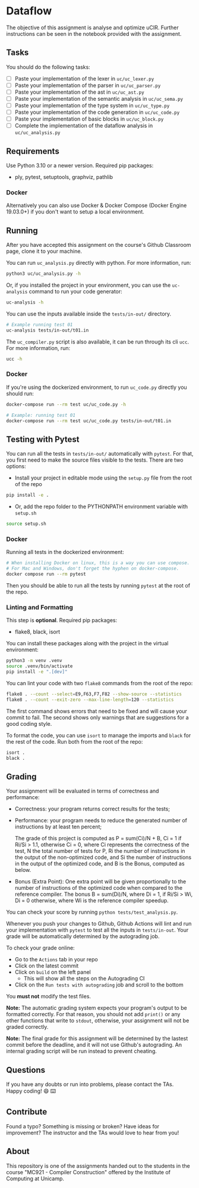 # Dataflow

The objective of this assignment is analyse and optimize uCIR.
Further instructions can be seen in the notebook provided with the assignment.

## Tasks

You should do the following tasks:

- [ ] Paste your implementation of the lexer in `uc/uc_lexer.py`
- [ ] Paste your implementation of the parser in `uc/uc_parser.py`
- [ ] Paste your implementation of the ast in `uc/uc_ast.py`
- [ ] Paste your implementation of the semantic analysis in `uc/uc_sema.py`
- [ ] Paste your implementation of the type system in `uc/uc_type.py`
- [ ] Paste your implementation of the code generation in `uc/uc_code.py`
- [ ] Paste your implementation of basic blocks in `uc/uc_block.py`
- [ ] Complete the implementation of the dataflow analysis in `uc/uc_analysis.py`

## Requirements

Use Python 3.10 or a newer version.
Required pip packages:
- ply, pytest, setuptools, graphviz, pathlib

### Docker
Alternatively you can also use Docker & Docker Compose (Docker Engine 19.03.0+) if you don't
want to setup a local environment.

## Running

After you have accepted this assignment on the course's Github Classroom page,
clone it to your machine.

You can run `uc_analysis.py` directly with python. For more information, run:
```sh
python3 uc/uc_analysis.py -h
```

Or, if you installed the project in your environment, you can use the `uc-analysis`
command to run your code generator:

```sh
uc-analysis -h
```

You can use the inputs available inside
the `tests/in-out/` directory.

```sh
# Example running test 01
uc-analysis tests/in-out/t01.in
```

The `uc_compiler.py` script is also available, it can be run through its cli `ucc`.
For more information, run:
```sh
ucc -h
```

### Docker
If you're using the dockerized environment, to run `uc_code.py` directly you should run:
```sh
docker-compose run --rm test uc/uc_code.py -h
``` 

```sh
# Example: running test 01
docker-compose run --rm test uc/uc_code.py tests/in-out/t01.in
``` 

## Testing with Pytest

You can run all the tests in `tests/in-out/` automatically with `pytest`. For
that, you first need to make the source files visible to the tests. There are
two options:
- Install your project in editable mode using the `setup.py` file from the root
  of the repo
```sh
pip install -e .
```
- Or, add the repo folder to the PYTHONPATH environment variable with `setup.sh`
```sh
source setup.sh
```

### Docker
Running all tests in the dockerized environment:
```sh
# When installing Docker on linux, this is a way you can use compose.
# For Mac and Windows, don't forget the hyphen on docker-compose.
docker compose run --rm pytest
``` 

Then you should be able to run all the tests by running `pytest` at the root
of the repo.

### Linting and Formatting

This step is **optional**. Required pip packages:
- flake8, black, isort

You can install these packages along with the project in the virtual environment:
```sh
python3 -m venv .venv
source .venv/bin/activate
pip install -e ".[dev]"
```
You can lint your code with two `flake8` commands from the root of the repo:
```sh
flake8 . --count --select=E9,F63,F7,F82 --show-source --statistics
flake8 . --count --exit-zero --max-line-length=120 --statistics
```

The first command shows errors that need to be fixed and will cause your
commit to fail. The second shows only warnings that are suggestions for
a good coding style.

To format the code, you can use `isort` to manage the imports and `black`
for the rest of the code. Run both from the root of the repo:
```sh
isort .
black .
```
## Grading

Your assignment will be evaluated in terms of correctness and performance:

- Correctness: your program returns correct results for the tests;
- Performance: your program needs to reduce the generated number of instructions by at least ten percent;
  
  The grade of this project is computed as P = sum(Ci)/N + B,
  Ci = 1 if Ri/Si > 1.1, otherwise Ci = 0, 
  where Ci represents the correctness of the test, N the total number of tests for P,
  Ri the number of instructions in the output of the non-optimized code, 
  and Si the number of instructions in the output of the optimized code, 
  and B is the Bonus, computed as below.

- Bonus (Extra Point): One extra point will be given proportionally to the
  number of instructions of the optimized code when compared to the reference compiler. 
  The bonus B = sum(Di)/N, where Di = 1, if Ri/Si > Wi, Di = 0 otherwise, 
  where Wi is the reference compiler speedup.

You can check your score by running `python tests/test_analysis.py`.

Whenever you push your changes to Github, Github Actions will lint and run your
implementation with `pytest` to test all the inputs in `tests/in-out`.
Your grade will be automatically determined by the autograding job.

To check your grade online:
- Go to the `Actions` tab in your repo
- Click on the latest commit
- Click on `build` on the left panel
    - This will show all the steps on the Autograding CI
- Click on the `Run tests with autograding` job and scroll to the bottom

You **must not** modify the test files.

**Note:** The automatic grading system expects your program's output to be
formatted correctly. For that reason, you should not add `print()` or any other
functions that write to `stdout`, otherwise, your assignment will not be graded
correctly.

**Note:** The final grade for this assignment will be determined by the lastest
commit before the deadline, and it will not use Github's autograding.
An internal grading script will be run instead to prevent cheating.

## Questions

If you have any doubts or run into problems, please contact the TAs.    
Happy coding! :smile: :keyboard:

## Contribute

Found a typo? Something is missing or broken? Have ideas for improvement? The
instructor and the TAs would love to hear from you!

## About

This repository is one of the assignments handed out to the students in the course
"MC921 - Compiler Construction" offered by the Institute of
Computing at Unicamp.
